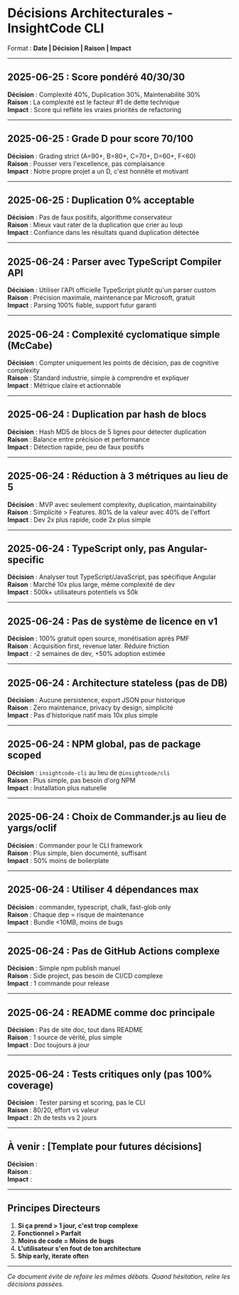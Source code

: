 # Décisions Architecturales - InsightCode CLI

Format : **Date | Décision | Raison | Impact**

---

## 2025-06-25 : Score pondéré 40/30/30
**Décision** : Complexité 40%, Duplication 30%, Maintenabilité 30%  
**Raison** : La complexité est le facteur #1 de dette technique  
**Impact** : Score qui reflète les vraies priorités de refactoring

---

## 2025-06-25 : Grade D pour score 70/100
**Décision** : Grading strict (A=90+, B=80+, C=70+, D=60+, F<60)  
**Raison** : Pousser vers l'excellence, pas complaisance  
**Impact** : Notre propre projet a un D, c'est honnête et motivant

---

## 2025-06-25 : Duplication 0% acceptable
**Décision** : Pas de faux positifs, algorithme conservateur  
**Raison** : Mieux vaut rater de la duplication que crier au loup  
**Impact** : Confiance dans les résultats quand duplication détectée

---

## 2025-06-24 : Parser avec TypeScript Compiler API
**Décision** : Utiliser l'API officielle TypeScript plutôt qu'un parser custom  
**Raison** : Précision maximale, maintenance par Microsoft, gratuit  
**Impact** : Parsing 100% fiable, support futur garanti

---

## 2025-06-24 : Complexité cyclomatique simple (McCabe)
**Décision** : Compter uniquement les points de décision, pas de cognitive complexity  
**Raison** : Standard industrie, simple à comprendre et expliquer  
**Impact** : Métrique claire et actionnable

---

## 2025-06-24 : Duplication par hash de blocs
**Décision** : Hash MD5 de blocs de 5 lignes pour détecter duplication  
**Raison** : Balance entre précision et performance  
**Impact** : Détection rapide, peu de faux positifs

---

## 2025-06-24 : Réduction à 3 métriques au lieu de 5
**Décision** : MVP avec seulement complexity, duplication, maintainability  
**Raison** : Simplicité > Features. 80% de la valeur avec 40% de l'effort  
**Impact** : Dev 2x plus rapide, code 2x plus simple

---

## 2025-06-24 : TypeScript only, pas Angular-specific
**Décision** : Analyser tout TypeScript/JavaScript, pas spécifique Angular  
**Raison** : Marché 10x plus large, même complexité de dev  
**Impact** : 500k+ utilisateurs potentiels vs 50k

---

## 2025-06-24 : Pas de système de licence en v1
**Décision** : 100% gratuit open source, monétisation après PMF  
**Raison** : Acquisition first, revenue later. Réduire friction  
**Impact** : -2 semaines de dev, +50% adoption estimée

---

## 2025-06-24 : Architecture stateless (pas de DB)
**Décision** : Aucune persistence, export JSON pour historique  
**Raison** : Zero maintenance, privacy by design, simplicité  
**Impact** : Pas d'historique natif mais 10x plus simple

---

## 2025-06-24 : NPM global, pas de package scoped
**Décision** : `insightcode-cli` au lieu de `@insightcode/cli`  
**Raison** : Plus simple, pas besoin d'org NPM  
**Impact** : Installation plus naturelle

---

## 2025-06-24 : Choix de Commander.js au lieu de yargs/oclif
**Décision** : Commander pour le CLI framework  
**Raison** : Plus simple, bien documenté, suffisant  
**Impact** : 50% moins de boilerplate

---

## 2025-06-24 : Utiliser 4 dépendances max
**Décision** : commander, typescript, chalk, fast-glob only  
**Raison** : Chaque dep = risque de maintenance  
**Impact** : Bundle <10MB, moins de bugs

---

## 2025-06-24 : Pas de GitHub Actions complexe
**Décision** : Simple npm publish manuel  
**Raison** : Side project, pas besoin de CI/CD complexe  
**Impact** : 1 commande pour release

---

## 2025-06-24 : README comme doc principale
**Décision** : Pas de site doc, tout dans README  
**Raison** : 1 source de vérité, plus simple  
**Impact** : Doc toujours à jour

---

## 2025-06-24 : Tests critiques only (pas 100% coverage)
**Décision** : Tester parsing et scoring, pas le CLI  
**Raison** : 80/20, effort vs valeur  
**Impact** : 2h de tests vs 2 jours

---

## À venir : [Template pour futures décisions]
**Décision** :  
**Raison** :  
**Impact** :  

---

## Principes Directeurs

1. **Si ça prend > 1 jour, c'est trop complexe**
2. **Fonctionnel > Parfait**
3. **Moins de code = Moins de bugs**
4. **L'utilisateur s'en fout de ton architecture**
5. **Ship early, iterate often**

---

*Ce document évite de refaire les mêmes débats. Quand hésitation, relire les décisions passées.*